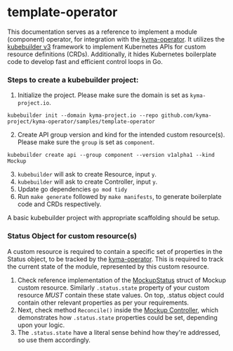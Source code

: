 # template-operator

This documentation serves as a reference to implement a module (component) operator, for integration with the [kyma-operator](https://github.com/kyma-project/kyma-operator/tree/main/operator).
It utilizes the [kubebuilder v3](https://book.kubebuilder.io/) framework to implement Kubernetes APIs for custom resource definitions (CRDs). 
Additionally, it hides Kubernetes boilerplate code to develop fast and efficient control loops in Go.

### Steps to create a kubebuilder project:

1. Initialize the project. Please make sure the domain is set as `kyma-project.io`.
```
kubebuilder init --domain kyma-project.io --repo github.com/kyma-project/kyma-operator/samples/template-operator
```

2. Create API group version and kind for the intended custom resource(s). Please make sure the `group` is set as `component`.
```
kubebuilder create api --group component --version v1alpha1 --kind Mockup
```

3. `kubebuilder` will ask to create Resource, input `y`.
4. `kubebuilder` will ask to create Controller, input `y`.
5. Update go dependencies `go mod tidy `
6. Run `make generate` followed by `make manifests`, to generate boilerplate code and CRDs respectively.

A basic kubebuilder project with appropriate scaffolding should be setup.

### Status Object for custom resource(s)

A custom resource is required to contain a specific set of properties in the Status object, to be tracked by the [kyma-operator](https://github.com/kyma-project/kyma-operator/tree/main/operator).
This is required to track the current state of the module, represented by this custom resource.

1. Check reference implementation of the [MockupStatus](./api/v1alpha1/mockup_types.go) struct of Mockup custom resource. Similarly `.status.state` property of your custom resource *MUST* contain these state values.
On top, .status object could contain other relevant properties as per your requirements.
2. Next, check method `Reconcile()` inside the [Mockup Controller](./controllers/mockup_controller.go), which demonstrates how `.status.state` properties could be set, depending upon your logic.
3. The `.status.state` have a literal sense behind how they're addressed, so use them accordingly.
